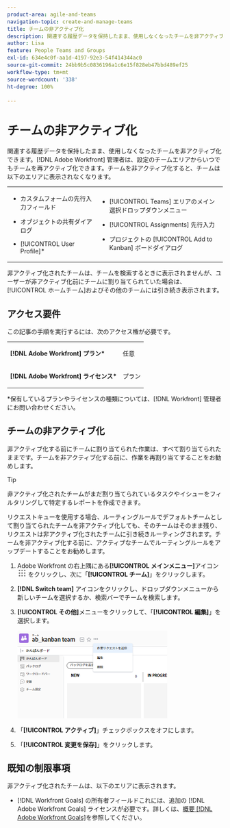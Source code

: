 ```yaml
---
product-area: agile-and-teams
navigation-topic: create-and-manage-teams
title: チームの非アクティブ化
description: 関連する履歴データを保持したまま、使用しなくなったチームを非アクティブ化できます。Adobe Workfront 管理者は、設定のチームエリアからいつでもチームを再アクティブ化できます。
author: Lisa
feature: People Teams and Groups
exl-id: 634e4c0f-aa1d-4197-92e3-54f414344ac0
source-git-commit: 24bb9b5c0836196a1c6e15f828eb47bbd489ef25
workflow-type: tm+mt
source-wordcount: '338'
ht-degree: 100%

---
```


# チームの非アクティブ化

関連する履歴データを保持したまま、使用しなくなったチームを非アクティブ化できます。[!DNL Adobe Workfront] 管理者は、設定のチームエリアからいつでもチームを再アクティブ化できます。チームを非アクティブ化すると、チームは以下のエリアに表示されなくなります。

<table style="table-layout:auto"> 
 <col> 
 <col> 
 <tbody> 
  <tr> 
   <td> 
    <ul> 
     <li> <p>カスタムフォームの先行入力フィールド</p> </li> 
    </ul> 
    <ul> 
     <li> <p>オブジェクトの共有ダイアログ</p> </li> 
     <li> <p>[!UICONTROL User Profile]*</p> </li> 
    </ul> </td> 
   <td> 
    <ul> 
     <li> <p>[!UICONTROL Teams] エリアのメイン選択ドロップダウンメニュー</p> </li> 
     <li> <p>[!UICONTROL Assignments] 先行入力</p> </li> 
     <li> <p>プロジェクトの [!UICONTROL Add to Kanban] ボードダイアログ</p> </li> 
    </ul> </td> 
  </tr> 
 </tbody> 
</table>

非アクティブ化されたチームは、チームを検索するときに表示されませんが、ユーザーが非アクティブ化前にチームに割り当てられていた場合は、[!UICONTROL ホームチーム]およびその他のチームには引き続き表示されます。

## アクセス要件

この記事の手順を実行するには、次のアクセス権が必要です。

<table style="table-layout:auto"> 
 <col> 
 <col> 
 <tbody> 
  <tr> 
   <td role="rowheader"><strong>[!DNL Adobe Workfront] プラン*</strong></td> 
   <td> <p>任意</p> </td> 
  </tr> 
  <tr> 
   <td role="rowheader"><strong>[!DNL Adobe Workfront] ライセンス*</strong></td> 
   <td> <p>プラン</p> </td> 
  </tr> 
 </tbody> 
</table>

&#42;保有しているプランやライセンスの種類については、[!DNL Workfront] 管理者にお問い合わせください。

## チームの非アクティブ化

非アクティブ化する前にチームに割り当てられた作業は、すべて割り当てられたままです。チームを非アクティブ化する前に、作業を再割り当てすることをお勧めします。

>[!TIP]
>
>非アクティブ化されたチームがまだ割り当てられているタスクやイシューをフィルタリングして特定するレポートを作成できます。

リクエストキューを使用する場合、ルーティングルールでデフォルトチームとして割り当てられたチームを非アクティブ化しても、そのチームはそのまま残り、リクエストは非アクティブ化されたチームに引き続きルーティングされます。チームを非アクティブ化する前に、アクティブなチームでルーティングルールをアップデートすることをお勧めします。

1. Adobe Workfront の右上隅にある&#x200B;**[!UICONTROL メインメニュー]**&#x200B;アイコン ![](assets/main-menu-icon.png) をクリックし、次に「**[!UICONTROL チーム]**」をクリックします。
1. **[!DNL Switch team]** アイコンをクリックし、ドロップダウンメニューから新しいチームを選択するか、検索バーでチームを検索します。
1. **[!UICONTROL その他]**&#x200B;メニューをクリックして、「**[!UICONTROL 編集]**」を選択します。

   ![](assets/edit-team-settings-350x205.png)

1. 「**[!UICONTROL アクティブ]**」チェックボックスをオフにします。
1. 「**[!UICONTROL 変更を保存]**」をクリックします。

## 既知の制限事項

非アクティブ化されたチームは、以下のエリアに表示されます。

* [!DNL Workfront Goals] の所有者フィールドこれには、追加の [!DNL Adobe Workfront Goals] ライセンスが必要です。詳しくは、[概要 [!DNL Adobe Workfront Goals]](../../workfront-goals/goal-management/getting-started-with-wf-goals.md)を参照してください。

